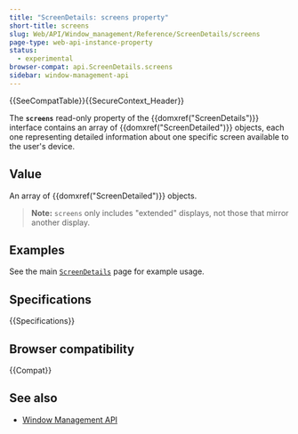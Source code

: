```yaml
---
title: "ScreenDetails: screens property"
short-title: screens
slug: Web/API/Window_management/Reference/ScreenDetails/screens
page-type: web-api-instance-property
status:
  - experimental
browser-compat: api.ScreenDetails.screens
sidebar: window-management-api
---
```


{{SeeCompatTable}}{{SecureContext_Header}}

The **`screens`** read-only property of the
{{domxref("ScreenDetails")}} interface contains an array of {{domxref("ScreenDetailed")}} objects, each one representing detailed information about one specific screen available to the user's device.

## Value

An array of {{domxref("ScreenDetailed")}} objects.

> **Note:** `screens` only includes "extended" displays, not those that mirror another display.

## Examples

See the main [`ScreenDetails`](/en-US/docs/Web/API/Window_management/Reference/ScreenDetails#examples) page for example usage.

## Specifications

{{Specifications}}

## Browser compatibility

{{Compat}}

## See also

- [Window Management API](/en-US/docs/Web/API/Window_management)
